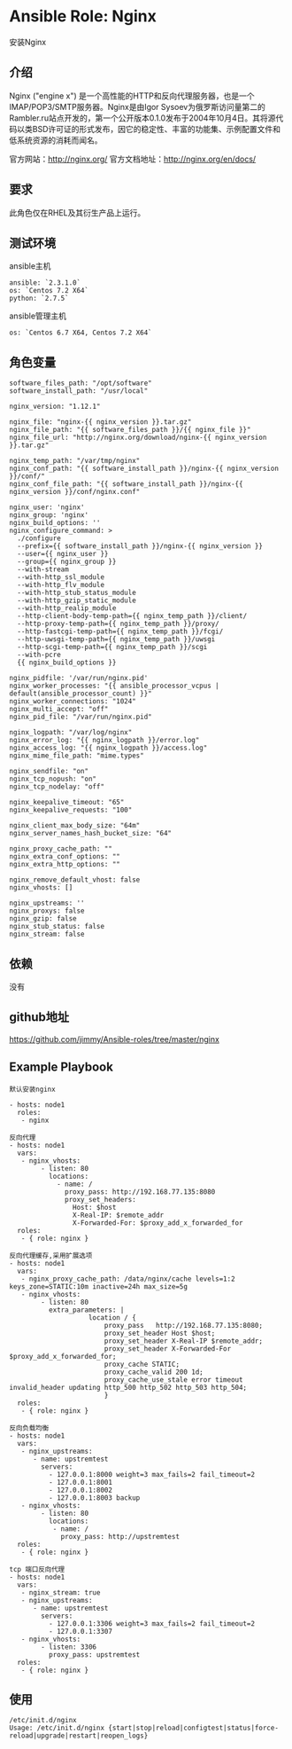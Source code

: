 # Ansible Role: Nginx

安装Nginx

## 介绍
Nginx ("engine x") 是一个高性能的HTTP和反向代理服务器，也是一个IMAP/POP3/SMTP服务器。Nginx是由Igor Sysoev为俄罗斯访问量第二的Rambler.ru站点开发的，第一个公开版本0.1.0发布于2004年10月4日。其将源代码以类BSD许可证的形式发布，因它的稳定性、丰富的功能集、示例配置文件和低系统资源的消耗而闻名。

官方网站：http://nginx.org/
官方文档地址：http://nginx.org/en/docs/

## 要求

此角色仅在RHEL及其衍生产品上运行。

## 测试环境

ansible主机

    ansible: `2.3.1.0`
    os: `Centos 7.2 X64`
    python: `2.7.5`

ansible管理主机

    os: `Centos 6.7 X64, Centos 7.2 X64`

## 角色变量
    software_files_path: "/opt/software"
    software_install_path: "/usr/local"

    nginx_version: "1.12.1"

    nginx_file: "nginx-{{ nginx_version }}.tar.gz"
    nginx_file_path: "{{ software_files_path }}/{{ nginx_file }}"
    nginx_file_url: "http://nginx.org/download/nginx-{{ nginx_version }}.tar.gz"

    nginx_temp_path: "/var/tmp/nginx"
    nginx_conf_path: "{{ software_install_path }}/nginx-{{ nginx_version }}/conf/"
    nginx_conf_file_path: "{{ software_install_path }}/nginx-{{ nginx_version }}/conf/nginx.conf"

    nginx_user: 'nginx'
    nginx_group: 'nginx'
    nginx_build_options: ''
    nginx_configure_command: >
      ./configure 
      --prefix={{ software_install_path }}/nginx-{{ nginx_version }}
      --user={{ nginx_user }}
      --group={{ nginx_group }}
      --with-stream
      --with-http_ssl_module
      --with-http_flv_module
      --with-http_stub_status_module
      --with-http_gzip_static_module
      --with-http_realip_module
      --http-client-body-temp-path={{ nginx_temp_path }}/client/
      --http-proxy-temp-path={{ nginx_temp_path }}/proxy/
      --http-fastcgi-temp-path={{ nginx_temp_path }}/fcgi/
      --http-uwsgi-temp-path={{ nginx_temp_path }}/uwsgi
      --http-scgi-temp-path={{ nginx_temp_path }}/scgi 
      --with-pcre 
      {{ nginx_build_options }}

    nginx_pidfile: '/var/run/nginx.pid'
    nginx_worker_processes: "{{ ansible_processor_vcpus | default(ansible_processor_count) }}"
    nginx_worker_connections: "1024"
    nginx_multi_accept: "off"
    nginx_pid_file: "/var/run/nginx.pid"

    nginx_logpath: "/var/log/nginx"
    nginx_error_log: "{{ nginx_logpath }}/error.log"
    nginx_access_log: "{{ nginx_logpath }}/access.log"
    nginx_mime_file_path: "mime.types"

    nginx_sendfile: "on"
    nginx_tcp_nopush: "on"
    nginx_tcp_nodelay: "off"

    nginx_keepalive_timeout: "65"
    nginx_keepalive_requests: "100"

    nginx_client_max_body_size: "64m"
    nginx_server_names_hash_bucket_size: "64"

    nginx_proxy_cache_path: ""
    nginx_extra_conf_options: ""
    nginx_extra_http_options: ""

    nginx_remove_default_vhost: false
    nginx_vhosts: []
    
    nginx_upstreams: ''
    nginx_proxys: false
    nginx_gzip: false
    nginx_stub_status: false
    nginx_stream: false
    
## 依赖

没有

## github地址
https://github.com/jimmy/Ansible-roles/tree/master/nginx

## Example Playbook
    默认安装nginx

    - hosts: node1
      roles:
       - nginx

    反向代理
    - hosts: node1
      vars:
       - nginx_vhosts:
            - listen: 80
              locations:
                - name: /
                  proxy_pass: http://192.168.77.135:8080
                  proxy_set_headers:
                    Host: $host
                    X-Real-IP: $remote_addr
                    X-Forwarded-For: $proxy_add_x_forwarded_for
      roles:
       - { role: nginx }

    反向代理缓存,采用扩展选项
    - hosts: node1
      vars:
       - nginx_proxy_cache_path: /data/nginx/cache levels=1:2 keys_zone=STATIC:10m inactive=24h max_size=5g
       - nginx_vhosts:
            - listen: 80
              extra_parameters: |
                        location / {
                            proxy_pass   http://192.168.77.135:8080;
                            proxy_set_header Host $host;
                            proxy_set_header X-Real-IP $remote_addr;
                            proxy_set_header X-Forwarded-For $proxy_add_x_forwarded_for;
                            proxy_cache STATIC;
                            proxy_cache_valid 200 1d;
                            proxy_cache_use_stale error timeout invalid_header updating http_500 http_502 http_503 http_504;
                            }
      roles:
       - { role: nginx }

    反向负载均衡
    - hosts: node1
      vars:
       - nginx_upstreams:
          - name: upstremtest
            servers:
              - 127.0.0.1:8000 weight=3 max_fails=2 fail_timeout=2
              - 127.0.0.1:8001
              - 127.0.0.1:8002
              - 127.0.0.1:8003 backup
       - nginx_vhosts:
            - listen: 80
              locations:
               - name: /
                 proxy_pass: http://upstremtest
      roles:
       - { role: nginx }

    tcp 端口反向代理
    - hosts: node1
      vars:
       - nginx_stream: true
       - nginx_upstreams:
          - name: upstremtest
            servers:
              - 127.0.0.1:3306 weight=3 max_fails=2 fail_timeout=2
              - 127.0.0.1:3307
       - nginx_vhosts:
            - listen: 3306
              proxy_pass: upstremtest
      roles:
       - { role: nginx }


## 使用

```
/etc/init.d/nginx 
Usage: /etc/init.d/nginx {start|stop|reload|configtest|status|force-reload|upgrade|restart|reopen_logs}
```